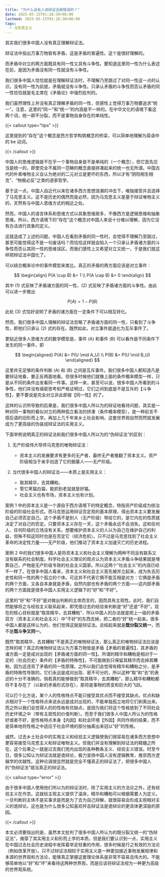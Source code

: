 ```yaml
---
title: "为什么会有人说辩证法是错误的？"
date: 2025-05-15T01:28:30+08:00
lastmod: 2025-05-15T01:28:30+08:00
tags:
  - 马克思主义
---
```


其实我们很多中国人没有真正理解辩证法。

辩证法中指出万事万物皆有矛盾，这是矛盾的普遍性。这个是很好理解的。

而矛盾中对立的两方面既具有同一性又具有斗争性。要知道这里同一性为什么表述在前，是因为矛盾没有同一性就没有斗争性。

我们很多中国人恰恰就是在理解辩证法时，不理解乃至跳过了对同一性这一点的认识。没有同一性为前提，矛盾就没有斗争性。只承认矛盾的斗争性而否认矛盾的同一性恰恰就是毛主席在《矛盾论》中强烈批判的。

<!--more-->

我们虽然理性上并没有真正理解矛盾的同一性，但感性上觉得万事万物要追求“统一”。注意，这里的“同一”和“统一”的内涵是不一样的。在中华文化的语境下看这两个词，统一即不分裂，而不是事物自身存在的单纯性。

{{< callout type="tips" >}}

这里提到的“存在”这个概念是西方哲学构筑概念的桥梁，可以简单地理解为英语中的 be 动词。

{{< /callout >}}

中国人的思维逻辑是不在乎一个事物自身是不是单纯的（一个概念），但它首先应当是统一的，即使完全不属同一范畴的概念直接拼凑起来的统一也无所谓。中国古代的朴素唯物主义会认为绝对的二元对立是更坏的东西，所以才有“阴阳相生相克”、“物极必反”之类的道家哲学。

基于这一点，中国人自近代以来在诸多西方思想浪潮的冲击下，唯独接受并且选择了马克思主义。这不是历史的偶然而是必然，因为马克思主义是基于辩证唯物主义的，天然有与中国人思维方式的相近之处。

然而，中国人的语言体系和思维方式以具象思维居多，不像西方是逻辑思维和抽象思维。所以，西方语境下的“存在”这个概念对中国人来说十分难以理解，因为它没有办法进行具象的定义。

这就造成了上述的问题，中国人在看到矛盾的同一性时，会觉得不理解乃至跳过，甚至可能觉得这不是一句废话吗？而恰恰这样就会陷入一个只承认矛盾诸方面的斗争性而否认其同一性的思维误区。而我们感性上又希望对立又统一，于是我们就这样把辩证法中国化了。

可以结合概率论中的事件模型来类比。真正的矛盾的两方面应该是对立事件：

$$
\begin{align}
P(A \cup B) &= 1 \\
P(A \cap B) &= 0
\end{align}
$$

其中 (1) 式反映了矛盾诸方面的同一性，(2) 式反映了矛盾诸方面的斗争性。由此可以进一步推出

$$
P(A) = 1 - P(B) \tag{3}
$$

此处 (3) 式恰好说明了矛盾的诸方面在一定条件下可以相互转化。

然而，我们很多中国人理解的辩证法忽略了矛盾诸方面的同一性，只看到了斗争性，即他们只承认 (2) 式的存在。既然如此，对立事件就退化为互斥事件了。

更贴近很多人思维方式的数学模型是，事件 \(A\) 和事件 \(B\) 可以看作是不同条件下发生的同一事件，即

$$
\begin{aligned}
P(A) &= P(U \mid A_U) \\
P(B) &= P(U \mid B_U)
\end{aligned}
$$

这里并无足够的条件判断 \(A\) 和 \(B\) 之间是互斥事件。我们很多中国人都知道凡是要辩证地看，要正反两面地看。但很多时候他们就像上面的条件概率模型一样，只是从不同的条件出发看同一件事。这样一来，甚至可以说，很多中国人所看到的斗争性，他们并没有缜密思考和严格证明过，它们之间到底是不是互斥的【斗争性】，更不要说是完全对立非此即彼【同一性】的了。

这样的认识所导致的后果是，我们很多中国人所以为的辩证地看待问题，其实是一种对同一事物的看似对立的两种孤立看法的拼凑（条件概率模型），是一种前言不搭后语的旧形而上学。再加上几千年来乡土社会影响，这套世界观自然而然就发展成为了更高级的伪装成辩证法的实用主义。

下面举例说明真正的辩证法和我们很多中国人所以为的“伪辩证法”的区别：

1. 无产阶级伟大导师马克思的唯物辩证法：

    - 资本主义的发展要求有更多的无产者，最终无产者推翻了资本主义。资产阶级相当于亲手创造了它的掘墓人——无产阶级。
2. 当代很多中国人的辩证法——本质上是实用主义：

    - 取其精华，去其糟粕。
    - 管它黑猫白猫，能抓到老鼠就是好猫。
    - 社会主义也有市场，资本主义也有计划。

案例 1 中的资本主义是一个源自于西方语境下的特定概念，特指资产阶级成为统治阶级的阶级社会形式。而马克思运用辩证否定观的基本原理，得出资本主义要发展自己必须否定自己。这个矛盾不是别人（无产阶级）带给它的，是它内在的性质就决定了对自己的否定。只要资本主义存在一天，这个矛盾永远不会消失。这和任何人、任何阶级的立场没有关系，想要维护资本主义的人以为自己在维护自己的利益，但殊不知这同时也是在否定它（经济危机）。只不过是马克思找到了社会主义革命的决定性力量——无产阶级，他们推动了资本主义加速灭亡的历史进程。

案例 2 中的我们很多中国人是将资本主义和社会主义理解为两种不同且有联系又没有联系的社会制度。科学社会主义理论的观点认为资本主义矛盾斗争结果就是埋葬自己，产物是无产阶级专政的社会主义国家。所以这两个“社会主义”的内涵已经不一样了。在很多中国人看来，资本主义和社会主义首先被并立起来，成为失去历史性和同一性的两个孤立的个体。可这并不代表它俩不能互相是对方：它俩是矛盾的两个方面，又各自本身就是矛盾，自然内部也有矛盾的两个方面——这内部矛盾的两个方面就是很多中国人实用主义逻辑下的“好”和“不好”。

这里的“好”和“不好”是对做出判断的主体而言的，因而具有主观性。此时，我们自然能够将之与经验主义联系起来，即凭借过去的经验来判断是“好”还是“不好”。现在的核心目标就是“取其精华，去其糟粕”，所以中国人的办法就是把上一级的矛盾双方（资本主义和社会主义）中“不好”的东西去掉，把二者的“好”统一起来。很多中国人都是这样认为的，他们觉得这就是辩证法。总结起来就是**既分裂又统一**，而不是**既斗争又同一**。

既然“取其精华，去其糟粕”不是真正的唯物辩证法，那么真正的唯物辩证法应该是怎样的呢？真正的唯物辩证法认为万事万物皆是矛盾【矛盾的普遍性】，其矛盾的诸方面一定是成对出现的【矛盾诸方面的同一性】。所谓的精华和糟粕是相对于一定的（社会历史）条件的【矛盾的特殊性】，不可能做到只保留其精华而去掉其糟粕，因为这违背了矛盾的同一性原理。之所以我们会觉得有精华和糟粕之分，是矛盾的特殊性导致的。它们永远是成对出现、密不可分的，所以这种“取”和“去”的表述的十分不准确的。倘若真的能够做到“取其精华，去其糟粕”，那么精华和糟粕都将不复存在了（以新的矛盾形式存在），那将是事物的质变和巨大的飞跃。

可以打个比方说，某个人的性格特点不能只接受其优点而不接受其缺点。优点和缺点相对于一个性格特点来说永远是成对出现的，不能单独孤立地将它们剥离出来。而之所以我们会觉得人的的性格有优缺点，是因为我们将这个性格放到了不同社会历史环境之中（带有主观性的价值判断）。而至于我们很多人中国人所认为的性格好或者不好，是性格特点本身【内因】和社会环境【外因】共同作用的结果，而不是简单地将性格之中适应于社会环境的部分抽离出来冠以“好”的性格。

诚然，过去乡土社会中的实用主义和经验主义逻辑使我们很容易在诸多西方思想中更容易接受马克思主义和辩证唯物主义。但我们并没有理解到辩证法的精髓之所在，这个后果之一就是过去我们党内出现的各种教条主义、经验主义错误。时至今日，很多公知认为辩证法就是诡辩论，极力宣扬中国人没有逻辑教育，推崇西方逻辑学的优越性。这种论调很显然就是完全不懂真正的辩证法了，把很多中国人的“伪辩证法”错当真正的辩证法。

{{< callout type="error" >}}

由于很多中国人使用他们所以为的辩证法时，除了实用主义的方法论之外，还有经验主义在作祟。这就给主观主义提供了温床，精华和糟粕可以根据需要人为定义。一旦判断的主体不是实事求是而是为了去为自己辩解，就很容易会形成主观相对主义的诡辩论。这也是为什么很多公知喜欢抨击辩证法是诡辩论的更具体更深层的原因。

{{< /callout >}}

本文必须要指出的是，虽然本文批判了很多中国人所认为的既分裂又统一的“伪辩证法”，揭穿了其实用主义和形而上学的本质。但是我们要认识到一点，实用主义在中国过去社会历史进程中发挥着举足轻重的作用，很多时候是行之有效的方法论（例如改革开放）。只不过辩证法相较于实用主义是一种更加接近事物发展规律和本源的世界观和方法论，能够真正掌握这套理论体系是非常不容易且伟大的。不能够简单地以“好”和“坏”来看待这两种世界观，而是应该将辩证法视为一种更为高级的世界观系统。

